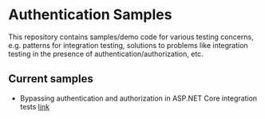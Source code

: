 # Authentication Samples

This repository contains samples/demo code for various testing concerns, e.g.
patterns for integration testing, solutions to problems like integration testing
in the presence of authentication/authorization, etc.

## Current samples

* Bypassing authentication and authorization in ASP.NET Core integration tests
[link](bypass-auth-in-integration-tests)